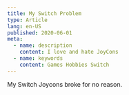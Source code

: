```yaml
---
title: My Switch Problem
type: Article
lang: en-US
published: 2020-06-01
meta:
  - name: description
    content: I love and hate JoyCons
  - name: keywords
    content: Games Hobbies Switch
---
```


My Switch Joycons broke for no reason.
